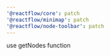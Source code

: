 ```yaml
---
'@reactflow/core': patch
'@reactflow/minimap': patch
'@reactflow/node-toolbar': patch
---
```


use getNodes function

